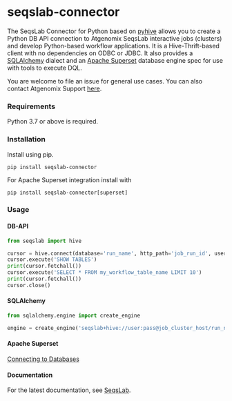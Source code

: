 # seqslab-connector

The SeqsLab Connector for Python based on [pyhive](https://github.com/dropbox/PyHive) allows you to create 
a Python DB API connection to Atgenomix SeqsLab interactive jobs (clusters) and develop Python-based workflow applications. 
It is a Hive-Thrift-based client with no dependencies on ODBC or JDBC. 
It also provides a [SQLAlchemy](https://www.sqlalchemy.org/) dialect and an [Apache Superset](https://superset.apache.org/)
database engine spec for use with tools to execute DQL.

You are welcome to file an issue for general use cases. You can also contact Atgenomix Support [here](https://console.seqslab.net).


### Requirements
Python 3.7 or above is required.


### Installation

Install using pip.

`pip install seqslab-connector` 

For Apache Superset integration install with

`pip install seqslab-connector[superset]`


### Usage

#### DB-API

```python
from seqslab import hive

cursor = hive.connect(database='run_name', http_path='job_run_id', username='user', password='pass', host='job_cluster_host')
cursor.execute('SHOW TABLES')
print(cursor.fetchall())
cursor.execute('SELECT * FROM my_workflow_table_name LIMIT 10')
print(cursor.fetchall())
cursor.close()
```

#### SQLAlchemy

```python
from sqlalchemy.engine import create_engine

engine = create_engine('seqslab+hive://user:pass@job_cluster_host/run_name?http_path=job_run_id')
```

#### Apache Superset

[Connecting to Databases](https://superset.apache.org/docs/databases/db-connection-ui)

#### Documentation
For the latest documentation, see [SeqsLab](https://docs.atgenomix.com).
